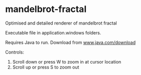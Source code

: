 # mandelbrot-fractal
 Optimised and detailed renderer of mandelbrot fractal
 
 Executable file in application.windows folders.
 
 Requires Java to run. Download from www.java.com/download
 
 Controls:
 1) Scroll down or press W to zoom in at cursor location
 2) Scroll up or press S to zoom out
